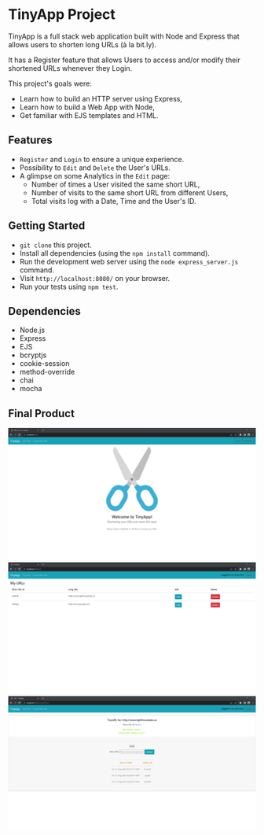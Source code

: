 # TinyApp Project

TinyApp is a full stack web application built with Node and Express that allows users to shorten long URLs (à la bit.ly).

It has a Register feature that allows Users to access and/or modify their shortened URLs whenever they Login.

This project's goals were:
- Learn how to build an HTTP server using Express,
- Learn how to build a Web App with Node,
- Get familiar with EJS templates and HTML.


## Features

- `Register` and `Login` to ensure a unique experience.
- Possibility to `Edit` and `Delete` the User's URLs.
- A glimpse on some Analytics in the `Edit` page:
  - Number of times a User visited the same short URL,
  - Number of visits to the same short URL from different Users,
  - Total visits log with a Date, Time and the User's ID.


## Getting Started

- `git clone` this project.
- Install all dependencies (using the `npm install` command).
- Run the development web server using the `node express_server.js` command.
- Visit `http://localhost:8080/` on your browser.
- Run your tests using `npm test`.


## Dependencies

- Node.js
- Express
- EJS
- bcryptjs
- cookie-session
- method-override
- chai
- mocha


## Final Product

!["Screenshot of 'Welcome' page"](https://github.com/Purpleknife/tinyapp/blob/master/docs/urls_welcome.png?raw=true)
!["Screenshot of 'My URLs' page"](https://github.com/Purpleknife/tinyapp/blob/master/docs/urls_myURLs.png?raw=true)
!["Screenshot of 'Create New URL' page"](https://github.com/Purpleknife/tinyapp/blob/master/docs/urls_create.png?raw=true)